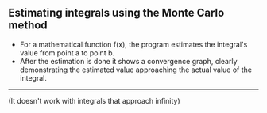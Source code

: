 **Estimating integrals using the Monte Carlo method**
---
 - For a mathematical function f(x), the program estimates the integral's value from point a to point b.
 - After the estimation is done it shows a convergence graph, clearly demonstrating the estimated value approaching the
   actual value of the integral.
---
   (It doesn't work with integrals that approach infinity)
